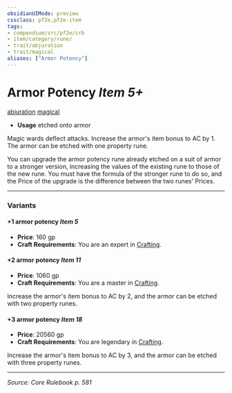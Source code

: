 ```yaml
---
obsidianUIMode: preview
cssclass: pf2e,pf2e-item
tags:
- compendium/src/pf2e/crb
- item/category/rune/
- trait/abjuration
- trait/magical
aliases: ["Armor Potency"]
---
```

# Armor Potency *Item 5+*  
[abjuration](abjuration.md "Abjuration School Trait")  [magical](magical.md "Magical Item Trait")  

- **Usage** etched onto armor

Magic wards deflect attacks. Increase the armor's item bonus to AC by 1. The armor can be etched with one property rune.

You can upgrade the armor potency rune already etched on a suit of armor to a stronger version, increasing the values of the existing rune to those of the new rune. You must have the formula of the stronger rune to do so, and the Price of the upgrade is the difference between the two runes' Prices.

---

### Variants

#### +1 armor potency *Item 5*

- **Price**: 160 gp
- **Craft Requirements**: You are an expert in [Crafting](skills.md#Crafting).

#### +2 armor potency *Item 11*

- **Price**: 1060 gp
- **Craft Requirements**: You are a master in [Crafting](skills.md#Crafting).

Increase the armor's item bonus to AC by 2, and the armor can be etched with two property runes.

#### +3 armor potency *Item 18*

- **Price**: 20560 gp
- **Craft Requirements**: You are legendary in [Crafting](skills.md#Crafting).

Increase the armor's item bonus to AC by 3, and the armor can be etched with three property runes.

---
*Source: Core Rulebook p. 581*